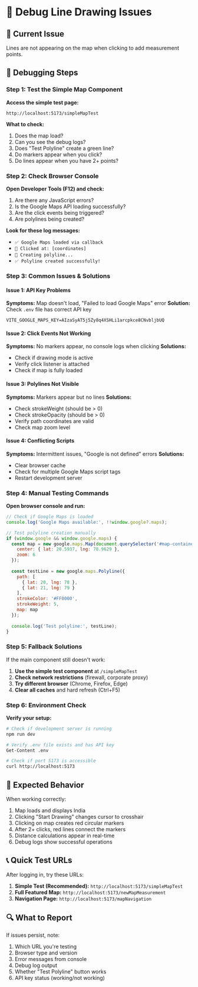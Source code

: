 # 🐛 Debug Line Drawing Issues

## 🚨 Current Issue
Lines are not appearing on the map when clicking to add measurement points.

## 🔧 Debugging Steps

### Step 1: Test the Simple Map Component

**Access the simple test page:**
```
http://localhost:5173/simpleMapTest
```

**What to check:**
1. Does the map load?
2. Can you see the debug logs?
3. Does "Test Polyline" create a green line?
4. Do markers appear when you click?
5. Do lines appear when you have 2+ points?

### Step 2: Check Browser Console

**Open Developer Tools (F12) and check:**
1. Are there any JavaScript errors?
2. Is the Google Maps API loading successfully?
3. Are the click events being triggered?
4. Are polylines being created?

**Look for these log messages:**
- `✅ Google Maps loaded via callback`
- `📍 Clicked at: [coordinates]`
- `🔗 Creating polyline...`
- `✅ Polyline created successfully!`

### Step 3: Common Issues & Solutions

#### Issue 1: API Key Problems
**Symptoms:** Map doesn't load, "Failed to load Google Maps" error
**Solution:** Check `.env` file has correct API key
```
VITE_GOOGLE_MAPS_KEY=AIzaSyAT5j5Zy8q4XSHLi1arcpkce8CNvbljbUQ
```

#### Issue 2: Click Events Not Working
**Symptoms:** No markers appear, no console logs when clicking
**Solutions:**
- Check if drawing mode is active
- Verify click listener is attached
- Check if map is fully loaded

#### Issue 3: Polylines Not Visible
**Symptoms:** Markers appear but no lines
**Solutions:**
- Check strokeWeight (should be > 0)
- Check strokeOpacity (should be > 0)
- Verify path coordinates are valid
- Check map zoom level

#### Issue 4: Conflicting Scripts
**Symptoms:** Intermittent issues, "Google is not defined" errors
**Solutions:**
- Clear browser cache
- Check for multiple Google Maps script tags
- Restart development server

### Step 4: Manual Testing Commands

**Open browser console and run:**

```javascript
// Check if Google Maps is loaded
console.log('Google Maps available:', !!window.google?.maps);

// Test polyline creation manually
if (window.google && window.google.maps) {
  const map = new google.maps.Map(document.querySelector('#map-container'), {
    center: { lat: 20.5937, lng: 78.9629 },
    zoom: 6
  });
  
  const testLine = new google.maps.Polyline({
    path: [
      { lat: 20, lng: 78 },
      { lat: 21, lng: 79 }
    ],
    strokeColor: '#FF0000',
    strokeWeight: 5,
    map: map
  });
  
  console.log('Test polyline:', testLine);
}
```

### Step 5: Fallback Solutions

If the main component still doesn't work:

1. **Use the simple test component** at `/simpleMapTest`
2. **Check network restrictions** (firewall, corporate proxy)
3. **Try different browser** (Chrome, Firefox, Edge)
4. **Clear all caches** and hard refresh (Ctrl+F5)

### Step 6: Environment Check

**Verify your setup:**
```bash
# Check if development server is running
npm run dev

# Verify .env file exists and has API key
Get-Content .env

# Check if port 5173 is accessible
curl http://localhost:5173
```

## 🎯 Expected Behavior

When working correctly:
1. Map loads and displays India
2. Clicking "Start Drawing" changes cursor to crosshair  
3. Clicking on map creates red circular markers
4. After 2+ clicks, red lines connect the markers
5. Distance calculations appear in real-time
6. Debug logs show successful operations

## 📞 Quick Test URLs

After logging in, try these URLs:

1. **Simple Test (Recommended):** `http://localhost:5173/simpleMapTest`
2. **Full Featured Map:** `http://localhost:5173/newMapMeasurement` 
3. **Navigation Page:** `http://localhost:5173/mapNavigation`

## 🔍 What to Report

If issues persist, note:
1. Which URL you're testing
2. Browser type and version
3. Error messages from console
4. Debug log output
5. Whether "Test Polyline" button works
6. API key status (working/not working)
